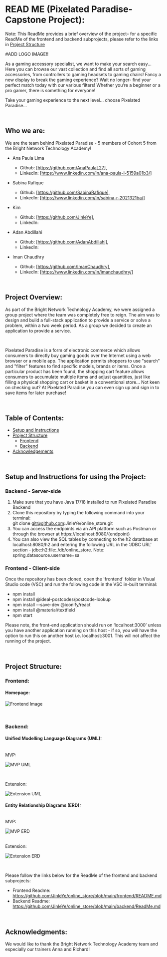 # READ ME (Pixelated Paradise- Capstone Project):

Note: This ReadMe provides a brief overview of the project– for a specific ReadMe of the frontend and backend subprojects, please refer to the links in [Project Structure](#project-structure)

#ADD LOGO IMAGE!!

As a gaming accessory specialist, we want to make your search easy... Here you can browse our vast collection and find all sorts of gaming accessories, from controllers to gaming headsets to gaming chairs! Fancy a new display to break the gaming experience? Wait no longer-  find your perfect match today with our various filters! Whether you’re a beginner or a pro gamer, there is something for everyone!

Take your gaming experience to the next level... choose Pixelated Paradise...


<br>

## Who we are:
We are the team behind Pixelated Paradise - 5 members of Cohort 5 from the Bright Network Technology Academy!


- Ana Paula Lima
    - Github: [https://github.com/AnaPaulaL27],
    - LinkedIn: [https://www.linkedin.com/in/ana-paula-l-5159a01b3/]

- Sabina Rafique
    - Github: [https://github.com/SabinaRafique],
    - LinkedIn: [https://www.linkedin.com/in/sabina-r-2021321ba/]

- Kim
    - Github: [https://github.com/JinleYe],
    - LinkedIn:

- Adan Abdillahi
    - Github: [https://github.com/AdanAbdillahi],
    - LinkedIn:

- Iman Chaudhry
    - Github: [https://github.com/ImanChaudhry],
    - LinkedIn: [https://www.linkedin.com/in/imanchaudhry/] 

<br>


## Project Overview:
As part of the Bright Network Technology Academy, we were assigned a group project where the team was completely free to reign. The aim was  to design and build a full-stack application to provide a service or solve a problem, within a two week period. As a group we decided to create an application to provide a service.

<br>

Pixelated Paradise is a form of electronic commerce which allows consumers to directly buy gaming goods over the Internet using a web browser or a mobile app. The application permits shoppers to use "search" and "filter" features to find specific models, brands or items. Once a particular product has been found, the shopping cart feature allows consumers to accumulate multiple items and adjust quantities, just like filling a physical shopping cart or basket in a conventional store... Not keen on checking out? At Pixelated Paradise you can even sign up and sign in to save items for later purchase!

<br>



## Table of Contents:
- [Setup and Instructions](#setup-and-instructions-for-using-the-project)
- [Project Structure](#project-structure)
  - [Frontend](#frontend)
  - [Backend](#backend)
- [Acknowledgements](#acknowledgments)

<br>

## Setup and Instructions for using the Project:

### Backend - Server-side
1. Make sure that you have Java 17/18 installed to run Pixelated Paradise Backend
2. Clone this repository by typing the following command into your terminal: <br>
   git clone git@github.com:JinleYe/online_store.git
3. You can access the endpoints via an API platform such as Postman or through the browser at https://localhost:8080/{endpoint}
4. You can also view the SQL tables by connecting to the h2 datatbase at localhost:8080/h2 and entering the following URL in the 'JDBC URL' section - jdbc:h2:file:./db/online_store. Note: spring.datasource.username=sa

### Frontend - Client-side

Once the repository has been cloned, open the 'frontend' folder in Visual Studio code (VSC) and run the following code in the
VSC in-built terminal:

- npm install
- npm install @ideal-postcodes/postcode-lookup
- npm install --save-dev @iconify/react
- npm install @material/textfield
- npm start

Please note, the front-end application should run on ‘localhost:3000’ unless you have another application running on this host - if so, you will have the option to run this on another host i.e. localhost:3001. This will not affect the running of the project.

<br>

## Project Structure:

### Frontend:

#### Homepage:

![Frontend Image]( )

<br>



### Backend:

#### Unified Modelling Language Diagrams (UML):

<br>
MVP:

![MVP UML]( )

<br>

Extension:

![Extension UML]( )


#### Entity Relationship Diagrams (ERD):
<br>
MVP:

![MVP ERD]( )

<br>
Extension:

![Extension ERD]( )

<br/>

Please follow the links below for the ReadMe of the frontend and backend subprojects:

- Frontend Readme: https://github.com/JinleYe/online_store/blob/main/frontend/README.md
- Backend Readme: https://github.com/JinleYe/online_store/blob/main/backend/ReadMe.md

<br>

## Acknowledgments:

We would like to thank the Bright Network Technology Academy team and especially our trainers Anna and Richard!
